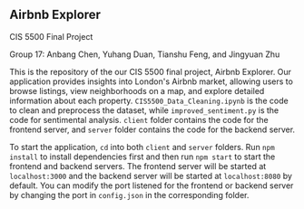 ## Airbnb Explorer

CIS 5500 Final Project

Group 17: Anbang Chen, Yuhang Duan, Tianshu Feng, and Jingyuan Zhu

This is the repository of the our CIS 5500 final project, Airbnb Explorer. Our application provides insights into London's Airbnb market, allowing users to browse listings, view neighborhoods on a map, and explore detailed information about each property. `CIS5500_Data_Cleaning.ipynb` is the code to clean and preprocess the dataset,
while `improved_sentiment.py` is the code for sentimental analysis. `client` folder contains the code for the frontend server, and `server` folder contains the code
for the backend server.

To start the application, `cd` into both `client` and `server` folders. Run `npm install` to install dependencies first and then run `npm start` to start the frontend
and backend servers. The frontend server will be started at `localhost:3000` and the backend server will be started at `localhost:8080` by default. You can modify the
port listened for the frontend or backend server by changing the port in `config.json` in the corresponding folder.
